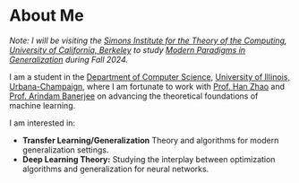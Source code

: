 # About Me

*Note: I will be visiting the [Simons Institute for the Theory of the Computing](https://simons.berkeley.edu/homepage), [University of California, Berkeley](https://www.berkeley.edu/) to study [Modern Paradigms in Generalization](https://simons.berkeley.edu/programs/modern-paradigms-generalization) during Fall 2024.*

I am a student in the [Department of Computer Science](https://www.cs.illinois.edu), [University of Illinois, Urbana-Champaign](https://www.illinois.edu), where I am fortunate to work with [Prof. Han Zhao](https://hanzhaoml.github.io/) and [Prof. Arindam Banerjee](https://arindam.cs.illinois.edu/) on advancing the theoretical foundations of machine learning. 

I am interested in:
- **Transfer Learning/Generalization** Theory and algorithms for modern generalization settings.
- **Deep Learning Theory:** Studying the interplay between optimization algorithms and generalization for neural networks.
